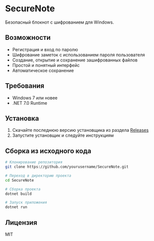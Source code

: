 # SecureNote

Безопасный блокнот с шифрованием для Windows.

## Возможности

- Регистрация и вход по паролю
- Шифрование заметок с использованием пароля пользователя
- Создание, открытие и сохранение зашифрованных файлов
- Простой и понятный интерфейс
- Автоматическое сохранение

## Требования

- Windows 7 или новее
- .NET 7.0 Runtime

## Установка

1. Скачайте последнюю версию установщика из раздела [Releases](https://github.com/yourusername/SecureNote/releases)
2. Запустите установщик и следуйте инструкциям

## Сборка из исходного кода

```bash
# Клонирование репозитория
git clone https://github.com/yourusername/SecureNote.git

# Переход в директорию проекта
cd SecureNote

# Сборка проекта
dotnet build

# Запуск приложения
dotnet run
```

## Лицензия

MIT 